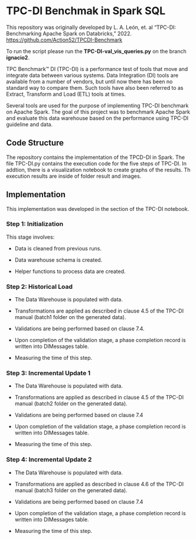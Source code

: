 # TPC-DI Benchmak in Spark SQL

This repository was originally developed by L. A. León, et. al “TPC-DI: Benchmarking Apache Spark on Databricks,” 2022. https://github.com/Action52/TPCDI-Benchmark

To run the script please run the **TPC-DI-val_vis_queries.py** on the branch **ignacio2**.

TPC Benchmark™ DI (TPC-DI) is a performance test of tools that move and integrate data between various systems. Data Integration (DI) tools are available from a number of vendors, but until now there has been no standard way to compare them. Such tools have also been referred to as Extract, Transform and Load (ETL) tools at times. 

Several tools are used for the purpose of implementing TPC-DI benchmark on Apache Spark. The goal of this project was to benchmark Apache Spark and evaluate this data warehouse based on the performance using TPC-DI guideline and data.

## Code Structure

The repository contains the implementation of the TPCD-DI in Spark. The file TPC-DI.py contains the execution code for the five steps of TPC-DI. In addtion, there is a visualization notebook to create graphs of the results. Th execution results are inside of folder result and images.

## Implementation

This implementation was developed in the section of the TPC-DI notebook.

### Step 1: Initialization 

This stage involves: 

- Data is cleaned from previous runs. 

- Data warehouse schema is created. 

- Helper functions to process data are created.


### Step 2: Historical Load 

- The Data Warehouse is populated with data. 

- Transformations are applied as described in clause 4.5 of the TPC-DI manual (batch1 folder on the generated data). 

- Validations are being performed based on clause 7.4. 

- Upon completion of the validation stage, a phase completion record is written into DIMessages table. 

- Measuring the time of this step. 


### Step 3: Incremental Update 1 

- The Data Warehouse is populated with data. 

- Transformations are applied as described in clause 4.5 of the TPC-DI manual (batch2 folder on the generated data). 

- Validations are being performed based on clause 7.4 

- Upon completion of the validation stage, a phase completion record is written into DIMessages table. 

- Measuring the time of this step. 

 
 ### Step 4: Incremental Update 2 

- The Data Warehouse is populated with data. 

- Transformations are applied as described in clause 4.6 of the TPC-DI manual (batch3 folder on the generated data). 

- Validations are being performed based on clause 7.4 

- Upon completion of the validation stage, a phase completion record is written into DIMessages table. 

- Measuring the time of this step.

